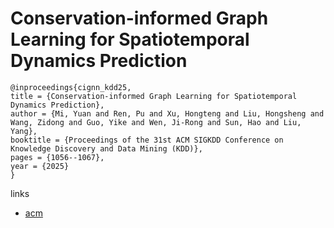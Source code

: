 # Conservation-informed Graph Learning for Spatiotemporal Dynamics Prediction

```
@inproceedings{cignn_kdd25,
title = {Conservation-informed Graph Learning for Spatiotemporal Dynamics Prediction},
author = {Mi, Yuan and Ren, Pu and Xu, Hongteng and Liu, Hongsheng and Wang, Zidong and Guo, Yike and Wen, Ji-Rong and Sun, Hao and Liu, Yang},
booktitle = {Proceedings of the 31st ACM SIGKDD Conference on Knowledge Discovery and Data Mining (KDD)},
pages = {1056--1067},
year = {2025}
}
```

links
- [acm](https://dl.acm.org/doi/10.1145/3690624.3709244)
